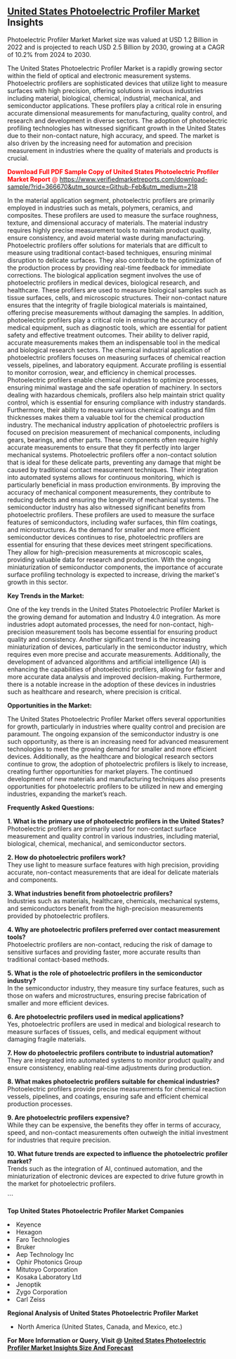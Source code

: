 <h2><a href="https://www.verifiedmarketreports.com/download-sample/?rid=366670&amp;utm_source=Github-Feb&amp;utm_medium=218" target="_blank">United States Photoelectric Profiler Market</a> Insights</h2><p>Photoelectric Profiler Market Market size was valued at USD 1.2 Billion in 2022 and is projected to reach USD 2.5 Billion by 2030, growing at a CAGR of 10.2% from 2024 to 2030.</p><p> <p>The United States Photoelectric Profiler Market is a rapidly growing sector within the field of optical and electronic measurement systems. Photoelectric profilers are sophisticated devices that utilize light to measure surfaces with high precision, offering solutions in various industries including material, biological, chemical, industrial, mechanical, and semiconductor applications. These profilers play a critical role in ensuring accurate dimensional measurements for manufacturing, quality control, and research and development in diverse sectors. The adoption of photoelectric profiling technologies has witnessed significant growth in the United States due to their non-contact nature, high accuracy, and speed. The market is also driven by the increasing need for automation and precision measurement in industries where the quality of materials and products is crucial. <p><span class=""><span style="color: #ff0000;"><strong>Download Full PDF Sample Copy of United States Photoelectric Profiler Market Report</strong> @ </span><a href="https://www.verifiedmarketreports.com/download-sample/?rid=366670&amp;utm_source=Github-Feb&amp;utm_medium=218" target="_blank">https://www.verifiedmarketreports.com/download-sample/?rid=366670&amp;utm_source=Github-Feb&amp;utm_medium=218</a></span></p> In the material application segment, photoelectric profilers are primarily employed in industries such as metals, polymers, ceramics, and composites. These profilers are used to measure the surface roughness, texture, and dimensional accuracy of materials. The material industry requires highly precise measurement tools to maintain product quality, ensure consistency, and avoid material waste during manufacturing. Photoelectric profilers offer solutions for materials that are difficult to measure using traditional contact-based techniques, ensuring minimal disruption to delicate surfaces. They also contribute to the optimization of the production process by providing real-time feedback for immediate corrections. The biological application segment involves the use of photoelectric profilers in medical devices, biological research, and healthcare. These profilers are used to measure biological samples such as tissue surfaces, cells, and microscopic structures. Their non-contact nature ensures that the integrity of fragile biological materials is maintained, offering precise measurements without damaging the samples. In addition, photoelectric profilers play a critical role in ensuring the accuracy of medical equipment, such as diagnostic tools, which are essential for patient safety and effective treatment outcomes. Their ability to deliver rapid, accurate measurements makes them an indispensable tool in the medical and biological research sectors. The chemical industrial application of photoelectric profilers focuses on measuring surfaces of chemical reaction vessels, pipelines, and laboratory equipment. Accurate profiling is essential to monitor corrosion, wear, and efficiency in chemical processes. Photoelectric profilers enable chemical industries to optimize processes, ensuring minimal wastage and the safe operation of machinery. In sectors dealing with hazardous chemicals, profilers also help maintain strict quality control, which is essential for ensuring compliance with industry standards. Furthermore, their ability to measure various chemical coatings and film thicknesses makes them a valuable tool for the chemical production industry. The mechanical industry application of photoelectric profilers is focused on precision measurement of mechanical components, including gears, bearings, and other parts. These components often require highly accurate measurements to ensure that they fit perfectly into larger mechanical systems. Photoelectric profilers offer a non-contact solution that is ideal for these delicate parts, preventing any damage that might be caused by traditional contact measurement techniques. Their integration into automated systems allows for continuous monitoring, which is particularly beneficial in mass production environments. By improving the accuracy of mechanical component measurements, they contribute to reducing defects and ensuring the longevity of mechanical systems. The semiconductor industry has also witnessed significant benefits from photoelectric profilers. These profilers are used to measure the surface features of semiconductors, including wafer surfaces, thin film coatings, and microstructures. As the demand for smaller and more efficient semiconductor devices continues to rise, photoelectric profilers are essential for ensuring that these devices meet stringent specifications. They allow for high-precision measurements at microscopic scales, providing valuable data for research and production. With the ongoing miniaturization of semiconductor components, the importance of accurate surface profiling technology is expected to increase, driving the market's growth in this sector. <p><strong>Key Trends in the Market:</strong></p> <p>One of the key trends in the United States Photoelectric Profiler Market is the growing demand for automation and Industry 4.0 integration. As more industries adopt automated processes, the need for non-contact, high-precision measurement tools has become essential for ensuring product quality and consistency. Another significant trend is the increasing miniaturization of devices, particularly in the semiconductor industry, which requires even more precise and accurate measurements. Additionally, the development of advanced algorithms and artificial intelligence (AI) is enhancing the capabilities of photoelectric profilers, allowing for faster and more accurate data analysis and improved decision-making. Furthermore, there is a notable increase in the adoption of these devices in industries such as healthcare and research, where precision is critical.</p> <p><strong>Opportunities in the Market:</strong></p> <p>The United States Photoelectric Profiler Market offers several opportunities for growth, particularly in industries where quality control and precision are paramount. The ongoing expansion of the semiconductor industry is one such opportunity, as there is an increasing need for advanced measurement technologies to meet the growing demand for smaller and more efficient devices. Additionally, as the healthcare and biological research sectors continue to grow, the adoption of photoelectric profilers is likely to increase, creating further opportunities for market players. The continued development of new materials and manufacturing techniques also presents opportunities for photoelectric profilers to be utilized in new and emerging industries, expanding the market’s reach.</p> <p><strong>Frequently Asked Questions:</strong></p> <p><strong>1. What is the primary use of photoelectric profilers in the United States?</strong><br> Photoelectric profilers are primarily used for non-contact surface measurement and quality control in various industries, including material, biological, chemical, mechanical, and semiconductor sectors.</p> <p><strong>2. How do photoelectric profilers work?</strong><br> They use light to measure surface features with high precision, providing accurate, non-contact measurements that are ideal for delicate materials and components.</p> <p><strong>3. What industries benefit from photoelectric profilers?</strong><br> Industries such as materials, healthcare, chemicals, mechanical systems, and semiconductors benefit from the high-precision measurements provided by photoelectric profilers.</p> <p><strong>4. Why are photoelectric profilers preferred over contact measurement tools?</strong><br> Photoelectric profilers are non-contact, reducing the risk of damage to sensitive surfaces and providing faster, more accurate results than traditional contact-based methods.</p> <p><strong>5. What is the role of photoelectric profilers in the semiconductor industry?</strong><br> In the semiconductor industry, they measure tiny surface features, such as those on wafers and microstructures, ensuring precise fabrication of smaller and more efficient devices.</p> <p><strong>6. Are photoelectric profilers used in medical applications?</strong><br> Yes, photoelectric profilers are used in medical and biological research to measure surfaces of tissues, cells, and medical equipment without damaging fragile materials.</p> <p><strong>7. How do photoelectric profilers contribute to industrial automation?</strong><br> They are integrated into automated systems to monitor product quality and ensure consistency, enabling real-time adjustments during production.</p> <p><strong>8. What makes photoelectric profilers suitable for chemical industries?</strong><br> Photoelectric profilers provide precise measurements for chemical reaction vessels, pipelines, and coatings, ensuring safe and efficient chemical production processes.</p> <p><strong>9. Are photoelectric profilers expensive?</strong><br> While they can be expensive, the benefits they offer in terms of accuracy, speed, and non-contact measurements often outweigh the initial investment for industries that require precision.</p> <p><strong>10. What future trends are expected to influence the photoelectric profiler market?</strong><br> Trends such as the integration of AI, continued automation, and the miniaturization of electronic devices are expected to drive future growth in the market for photoelectric profilers.</p> ```</p><p><strong>Top United States Photoelectric Profiler Market Companies</strong></p><div data-test-id=""><p><li>Keyence</li><li> Hexagon</li><li> Faro Technologies</li><li> Bruker</li><li> Aep Technology Inc</li><li> Ophir Photonics Group</li><li> Mitutoyo Corporation</li><li> Kosaka Laboratory Ltd</li><li> Jenoptik</li><li> Zygo Corporation</li><li> Carl Zeiss</li></p><div><strong>Regional Analysis of&nbsp;United States Photoelectric Profiler Market</strong></div><ul><li dir="ltr"><p dir="ltr">North America&nbsp;(United States, Canada, and Mexico, etc.)</p></li></ul><p><strong>For More Information or Query, Visit @&nbsp;</strong><strong><a href="https://www.verifiedmarketreports.com/product/photoelectric-profiler-market/?utm_source=Github-Feb&amp;utm_medium=218" target="_blank">United States Photoelectric Profiler Market Insights Size And Forecast</a></strong></p></div>
